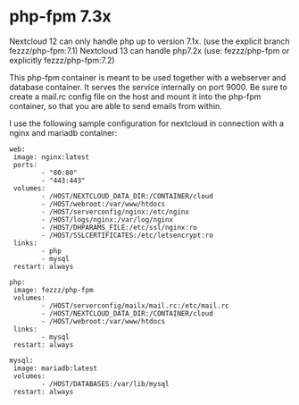 # php-fpm 7.3x

Nextcloud 12 can only handle php up to version 7.1x. (use the explicit branch fezzz/php-fpm:7.1)
Nextcloud 13 can handle php7.2x (use: fezzz/php-fpm or explicitly fezzz/php-fpm:7.2)

This php-fpm container is meant to be used together with a webserver and database container.
It serves the service internally on port 9000.
Be sure to create a mail.rc config file on the host and mount it into the php-fpm container, so that you are able to send emails from within.

I use the following sample configuration for nextcloud in connection with a nginx and mariadb container:

~~~
web:
 image: nginx:latest
 ports:
        - "80:80"
        - "443:443"
 volumes:
        - /HOST/NEXTCLOUD_DATA_DIR:/CONTAINER/cloud
        - /HOST/webroot:/var/www/htdocs
        - /HOST/serverconfig/nginx:/etc/nginx
        - /HOST/logs/nginx:/var/log/nginx
        - /HOST/DHPARAMS_FILE:/etc/ssl/nginx:ro
        - /HOST/SSLCERTIFICATES:/etc/letsencrypt:ro
 links:
        - php
        - mysql
 restart: always

php:
 image: fezzz/php-fpm
 volumes:
        - /HOST/serverconfig/mailx/mail.rc:/etc/mail.rc
        - /HOST/NEXTCLOUD_DATA_DIR:/CONTAINER/cloud
        - /HOST/webroot:/var/www/htdocs
 links:
        - mysql
 restart: always

mysql:
 image: mariadb:latest
 volumes:
        - /HOST/DATABASES:/var/lib/mysql
 restart: always
~~~
